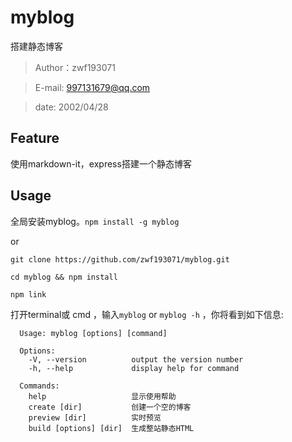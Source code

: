 
# myblog

搭建静态博客

> Author：zwf193071

> E-mail: 997131679@qq.com

> date: 2002/04/28

## Feature
使用markdown-it，express搭建一个静态博客

## Usage
全局安装myblog。`npm install -g myblog`

or
```
git clone https://github.com/zwf193071/myblog.git

cd myblog && npm install

npm link
```

打开terminal或 cmd ，输入`myblog` or `myblog -h` ，你将看到如下信息:
```
  Usage: myblog [options] [command]

  Options:
    -V, --version          output the version number
    -h, --help             display help for command

  Commands:
    help                   显示使用帮助
    create [dir]           创建一个空的博客
    preview [dir]          实时预览
    build [options] [dir]  生成整站静态HTML


```







